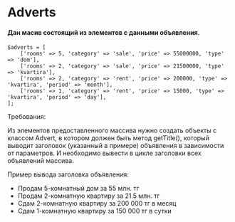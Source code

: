 # Adverts

#### Дан масив состоящий из элементов с данными объявления.

```
$adverts = [
    ['rooms' => 5, 'category' => 'sale', 'price' => 55000000, 'type' => 'dom'],
    ['rooms' => 2, 'category' => 'sale', 'price' => 21500000, 'type' => 'kvartira'],
    ['rooms' => 2, 'category' => 'rent', 'price' => 200000, 'type' => 'kvartira', 'period' => 'month'],
    ['rooms' => 1, 'category' => 'rent', 'price' => 15000, 'type' => 'kvartira', 'period' => 'day'],
];
```

Требования:

Из элементов предоставленного массива нужно создать объекты c классом Advert,
в котором должен быть метод getTitle(), который выводит заголовок (указанный в примере) объявления в зависимости от параметров.
И необходимо вывести в цикле заголовки всех объявлений массива.

Пример вывода заголовка объявления:
 - Продам 5-комнатный дом за 55 млн. тг
 - Продам 2-комнатную квартиру за 21.5 млн. тг
 - Сдам 2-комнатную квартиру за 200 000 тг в месяц
 - Сдам 1-комнатную квартиру за 150 000 тг в сутки

